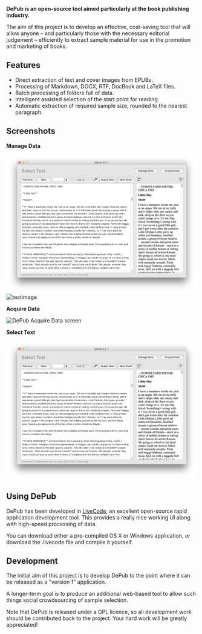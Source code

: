 **DePub is an open-source tool aimed particularly at the book publishing industry.**

The aim of this project is to develop an effective, cost-saving tool that will allow anyone – and particularly those with the necessary editorial judgement – efficiently to extract sample material for use in the promotion and marketing of books.

## Features

* Direct extraction of text and cover images from EPUBs.
* Processing of Markdown, DOCX, RTF, DocBook and LaTeX files.
* Batch processing of folders full of data.
* Intelligent assisted selection of the start point for reading.
* Automatic extraction of required sample size, rounded to the nearest paragraph.

## Screenshots

**Manage Data**

![DePub Manage Data screen](https://github.com/dipin/depub/raw/master/docs/images/depub-3-select-text.png)
![testimage](http://arkesis.co.uk/site/templates/images/arkesis.png)

**Acquire Data**

![DePub Acquire Data screen](https://github.com/dipin/depub/docs/images/depub-2-acquire-data.png?raw=true)

**Select Text**

![DePub Select Text screen](https://github.com/dipin/depub/blob/master/docs/images/depub-3-select-text.png?raw=true)

## Using DePub

DePub has been developed in [LiveCode](https://www.livecode.com), an excellent open-source rapid application development tool. This provides a really nice working UI along with high-speed processing of data.

You can download either a pre-compiled OS X or Windows application, or download the .livecode file and compile it yourself.

## Development

The initial aim of this project is to develop DePub to the point where it can be released as a "version 1" application.

A longer-term goal is to produce an additional web-based tool to allow such things social crowdsourcing of sample selection.

Note that DePub is released under a GPL licence, so all development work should be contributed back to the project. Your hard work will be greatly appreciated!

